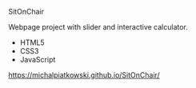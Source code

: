 SitOnChair

Webpage project with slider and interactive calculator.

* HTML5
* CSS3 
* JavaScript

https://michalpiatkowski.github.io/SitOnChair/

